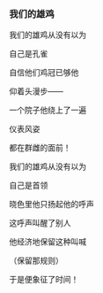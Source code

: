 ### 我们的雄鸡

我们的雄鸡从没有以为

自己是孔雀

自信他们鸡冠已够他

仰着头漫步——

一个院子他绕上了一遍

仪表风姿

都在群雌的面前！

我们的雄鸡从没有以为

自己是首领

晓色里他只扬起他的呼声

这呼声叫醒了别人

他经济地保留这种叫喊

（保留那规则）

于是便象征了时间！